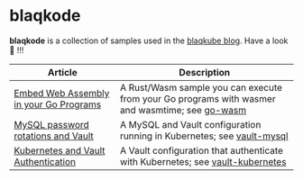 # blaqkode

**blaqkode** is a collection of samples used in the
[blaqkube blog](https://blaqkube.io/blog). Have a look 🥰 !!!

Article | Description
--------|-------------
[Embed Web Assembly in your Go Programs](https://blaqkube.io/blog/2020-08/embed-wasm-in-golang/)|A Rust/Wasm sample you can execute from your Go programs with wasmer and wasmtime; see [go-wasm](./go-wasm) 
[MySQL password rotations and Vault](https://blaqkube.io/blog/2020-07/vault-mysql/)|A MySQL and Vault configuration running in Kubernetes; see [vault-mysql](./vault-mysql) 
[Kubernetes and Vault Authentication](https://blaqkube.io/blog/2020-07/vault-kubernetes/)|A Vault configuration that authenticate with Kubernetes; see [vault-kubernetes](./vault-kubernetes)
 


